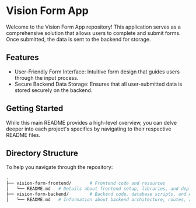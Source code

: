 # Vision Form App

Welcome to the Vision Form App repository! This application serves as a comprehensive solution that allows users to complete and submit forms. Once submitted, the data is sent to the backend for storage.

## Features
- User-Friendly Form Interface: Intuitive form design that guides users through the input process.
- Secure Backend Data Storage: Ensures that all user-submitted data is stored securely on the backend.

## Getting Started
While this main README provides a high-level overview, you can delve deeper into each project's specifics by navigating to their respective README files.

## Directory Structure
To help you navigate through the repository:


```bash
.
├── vision-form-frontend/       # Frontend code and resources
│   └── README.md   # Details about frontend setup, libraries, and deployment
├── vision-form-backend/        # Backend code, database scripts, and APIs
│   └── README.md   # Information about backend architecture, routes, and database setup

```
